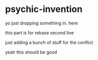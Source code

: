 # psychic-invention

yo just dropping something in. here

this part is for rebase
second line

just adding a bunch of stuff for the conflict
 
yeah this should be good
